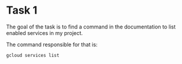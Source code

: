 # Task 1

The goal of the task is to find a command in the documentation to list enabled services in my project.

The command responsible for that is:
```sh
gcloud services list
```